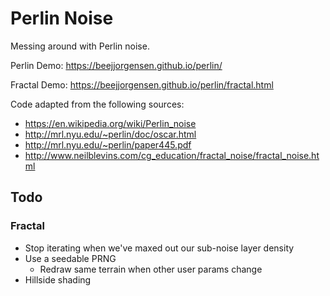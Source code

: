 Perlin Noise
============

Messing around with Perlin noise.

Perlin Demo: https://beejjorgensen.github.io/perlin/

Fractal Demo: https://beejjorgensen.github.io/perlin/fractal.html

Code adapted from the following sources:

* https://en.wikipedia.org/wiki/Perlin_noise
* http://mrl.nyu.edu/~perlin/doc/oscar.html
* http://mrl.nyu.edu/~perlin/paper445.pdf
* http://www.neilblevins.com/cg_education/fractal_noise/fractal_noise.html

Todo
----

### Fractal

* Stop iterating when we've maxed out our sub-noise layer density
* Use a seedable PRNG
    * Redraw same terrain when other user params change
* Hillside shading